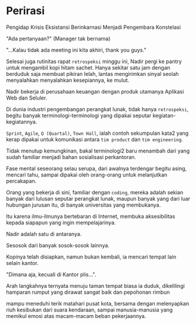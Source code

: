 # Perirasi
Pengidap Krisis Eksistansi Berinkarnasi Menjadi Pengembara Konstelasi

"Ada pertanyaan?" (Manager tak bernama)

"...Kalau tidak ada meeting ini kita akhiri, thank you guys."  

Selesai juga rutinitas rapat `retrospeksi` minggu ini, Nadir pergi ke pantry untuk mengambil kopi hitam sachet. Hanya sekitar satu jam dengan berduduk saja membuat pikiran lelah, lantas mengirimkan sinyal seolah menyalahkan menyalahkan kesepiannya, ke mulut.

Nadir bekerja di perusahaan keuangan dengan produk utamanya Aplikasi Web dan Seluler.  

Di dunia industri pengembangan perangkat lunak, tidak hanya `retrospeksi`, begitu banyak terminologi-terminologi yang dipakai seputar kegiatan-kegiatannya.  

`Sprint`, `Agile`, `Q (Quartal)`, `Town Hall`, ialah contoh sekumpulan kata2 yang kerap dipakai untuk komunikasi antara `tim product` dan `tim engineering`.  

Tidak menutup kemungkinan, bakal terminologi2 baru menambah dari yang sudah familiar menjadi bahan sosialisasi perkantoran.  

Fase mental seseorang selau serupa, dari awalnya terdengar begitu asing, mencari tahu, sampai dipakai oleh orang-orang untuk melanjutkan percakapan.  

Orang yang bekerja di sini, familiar dengan `coding`, mereka adalah sekian banyak dari lulusan seputar perangkat lunak, maupun banyak yang dari luar hubungan jurusan itu, di banyak universitas yang membukanya.  

Itu karena ilmu-ilmunya bertebaran di Internet, membuka aksesibilitas kepada siapapun yang ingin mempelajarinya.  

Nadir adalah satu di antaranya.  

Sesosok dari banyak sosok-sosok lainnya.  

Kopinya telah disiapkan, namun bukan kembali, ia mencari tempat lain selain kantor.

"Dimana aja, kecuali di Kantor plis...".  

Arah langkahnya ternyata menuju taman tempat biasa ia duduk, dikelilingi hamparan rumput yang dirawat sangat baik dan pepohonan rimbun

mampu meneduhi terik matahari pusat kota, bersama dengan melenyapkan riuh kesibukan dari suara kendaraan, sampai manusia-manusia yang memikul emosi atas macam-macam beban pekerjaannya.  
